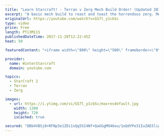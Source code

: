 ```yaml
---
title: "Learn Starcraft! - Terran v Zerg Mech Build Order! (Updated 2018)"
excerpt: "A basic mech build to roast and toast the horrendous zerg. Meant for lower level players looking for some direction! -- Watch live at https://www.twitch.tv/wintergaming"
originalUrl: https://youtube.com/watch?v=GS7l_y1cbSc
type: video
price: Free
length: PT13M11S
publishedDateTime: 2017-11-20T12:22:45Z
heat: 50

featuredContent: "<iframe width=\"800\" height=\"500\" frameborder=\"0\" src=\"https://www.youtube.com/embed/GS7l_y1cbSc\" allow=\"accelerometer; autoplay; encrypted-media; gyroscope; picture-in-picture\" allowfullscreen></iframe>"

provider:
  name: WinterStarcraft
  domain: youtube.com

topics:
  - StarCraft 2
  - Terran
  - Zerg

images:
  - url: https://i.ytimg.com/vi/GS7l_y1cbSc/maxresdefault.jpg
    width: 1280
    height: 720
    isCached: true

secured: "DBb4VBSj8+RFNp3e1ZDi1sQg5SI4Nf+QaUGgM946ou/1oQdYPe31IuZAE5ligfuZUhuJWFlkZkt8I7t7hvpCUBpDOg6VpcgZ+okzAa5SkqqtdniErYINmFRsE1deHjChV+zHdpBflJFyrNzX2R7DIJwo9nUhIh+VJPaKk5AmHnx2DpNj1zfDeU5nnoI4bD8W8eIucabdTfFAtuubQtaIkZl2rsi0HIo1l05Ip+ZJxj4JoHZmWPxZpHWIpGh87nhHzQGzrkRE0dXbNwLJ3hYSrBhFK9MxN1QGuKiOnudIl2kZCpSmLodg4zg9HWxYwmy6xd1d7PwycuxPSaEmM10JA7n0vHLQ9jS3rdLDDyQdv8avtMBn66qX7aRC9Fyv0uuf03oOLCCpLPaEwLBGLt5ZBfpq0gH2Czpt/FoDFRd4tzg=;wIgKPe0vjjZ/s1DkLZAOHQ=="
---
```


